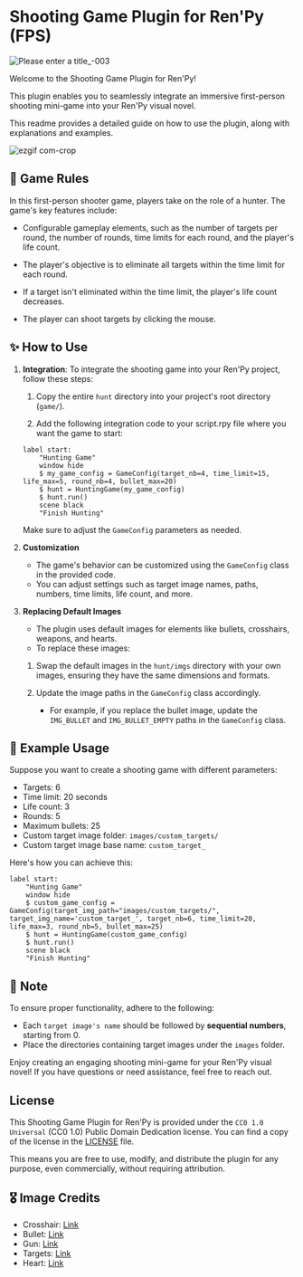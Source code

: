 # Shooting Game Plugin for Ren'Py (FPS)

![Please enter a title_-003](https://github.com/Wendy-Nam/RenPy-ShootingGamePlugin-FPS/assets/142412339/0d7cd67a-b8f0-4a55-aa39-358d01fc2691)

Welcome to the Shooting Game Plugin for Ren'Py!

This plugin enables you to seamlessly integrate an immersive first-person shooting mini-game into your Ren'Py visual novel.

This readme provides a detailed guide on how to use the plugin, along with explanations and examples.

![ezgif com-crop](https://github.com/Wendy-Nam/Renpy-ShootingGamePlugin-FPS/assets/142412339/827fb6d6-214a-4f71-89a5-7573a38b8927)


## 🔫 Game Rules

In this first-person shooter game, players take on the role of a hunter. The game's key features include:

- Configurable gameplay elements, such as the number of targets per round, the number of rounds, time limits for each round, and the player's life count.

- The player's objective is to eliminate all targets within the time limit for each round.

- If a target isn't eliminated within the time limit, the player's life count decreases.

- The player can shoot targets by clicking the mouse.

## ✨ How to Use

1. <b>Integration</b>: To integrate the shooting game into your Ren'Py project, follow these steps:

   1. Copy the entire `hunt` directory into your project's root directory (`game/`).

   2. Add the following integration code to your script.rpy file where you want the game to start:

   ```renpy
   label start:
       "Hunting Game"
       window hide
       $ my_game_config = GameConfig(target_nb=4, time_limit=15, life_max=5, round_nb=4, bullet_max=20)
       $ hunt = HuntingGame(my_game_config)
       $ hunt.run()
       scene black
       "Finish Hunting"
   ```

   Make sure to adjust the `GameConfig` parameters as needed.

2. <b>Customization</b>

   - The game's behavior can be customized using the `GameConfig` class in the provided code.
   - You can adjust settings such as target image names, paths, numbers, time limits, life count, and more.

3. <b>Replacing Default Images</b>

   - The plugin uses default images for elements like bullets, crosshairs, weapons, and hearts.
   - To replace these images:

   1. Swap the default images in the `hunt/imgs` directory with your own images, ensuring they have the same dimensions and formats.

   2. Update the image paths in the `GameConfig` class accordingly.
      - For example, if you replace the bullet image, update the `IMG_BULLET` and `IMG_BULLET_EMPTY` paths in the `GameConfig` class.

## 👀 Example Usage

Suppose you want to create a shooting game with different parameters:

- Targets: 6
- Time limit: 20 seconds
- Life count: 3
- Rounds: 5
- Maximum bullets: 25
- Custom target image folder: `images/custom_targets/`
- Custom target image base name: `custom_target_`

Here's how you can achieve this:

```renpy
label start:
    "Hunting Game"
    window hide
    $ custom_game_config = GameConfig(target_img_path="images/custom_targets/", target_img_name='custom_target_', target_nb=6, time_limit=20, life_max=3, round_nb=5, bullet_max=25)
    $ hunt = HuntingGame(custom_game_config)
    $ hunt.run()
    scene black
    "Finish Hunting"
```

## 🚨 Note

To ensure proper functionality, adhere to the following:

- Each `target image's name` should be followed by <b>sequential numbers</b>, starting from 0.
- Place the directories containing target images under the `images` folder.

Enjoy creating an engaging shooting mini-game for your Ren'Py visual novel! If you have questions or need assistance, feel free to reach out.

## License

This Shooting Game Plugin for Ren'Py is provided under the `CC0 1.0 Universal` (CC0 1.0) Public Domain Dedication license. You can find a copy of the license in the [LICENSE](LICENSE) file.

This means you are free to use, modify, and distribute the plugin for any purpose, even commercially, without requiring attribution.

## 🎖️ Image Credits

- Crosshair: [Link](https://github.com/ColoradoStark/Renpy_Shooter/tree/master/game/hunt)
- Bullet: [Link](https://www.flaticon.com/free-icon/bullet_942477)
- Gun: [Link](https://www.pngwing.com/en/free-png-pbhhx)
- Targets: [Link](https://luizmelo.itch.io/monsters-creatures-fantasy)
- Heart: [Link](https://creazilla-store.fra1.digitaloceanspaces.com/emojis/56085/heart-suit-emoji-clipart-md.png)

